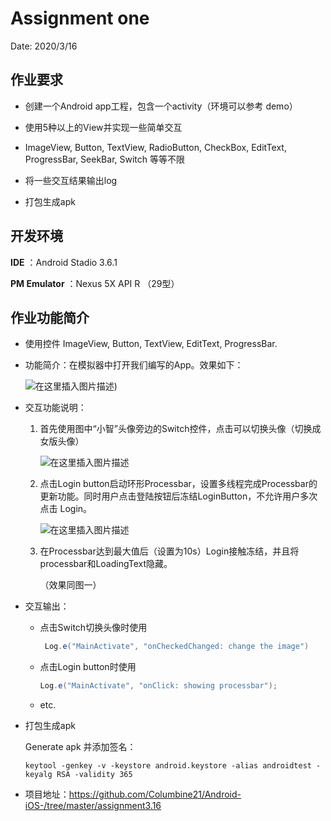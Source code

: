 # Assignment one 

Date: 2020/3/16

## 作业要求

-   创建一个Android app工程，包含一个activity（环境可以参考 demo）

-   使用5种以上的View并实现一些简单交互

-   ImageView, Button, TextView, RadioButton, CheckBox, EditText, ProgressBar, SeekBar, Switch 等等不限

-   将一些交互结果输出log

-   打包生成apk

## 开发环境 

**IDE** ：Android Stadio 3.6.1

**PM Emulator** ：Nexus 5X API R （29型） 

## 作业功能简介

-   使用控件 ImageView, Button, TextView, EditText, ProgressBar.

-   功能简介：在模拟器中打开我们编写的App。效果如下：

    ![在这里插入图片描述](https://img-blog.csdnimg.cn/20200316232419476.png?x-oss-process=image/watermark,type_ZmFuZ3poZW5naGVpdGk,shadow_10,text_aHR0cHM6Ly9ibG9nLmNzZG4ubmV0L3dlaXhpbl80MjQyNzE0OQ==,size_16,color_FFFFFF,t_70))

-   交互功能说明：

    1.  首先使用图中“小智”头像旁边的Switch控件，点击可以切换头像（切换成女版头像）

        ![在这里插入图片描述](watermark,type_ZmFuZ3poZW5naGVpdGk,shadow_10,text_aHR0cHM6Ly9ibG9nLmNzZG4ubmV0L3dlaXhpbl80MjQyNzE0OQ==,size_16,color_FFFFFF,t_70.png)

    2.  点击Login button启动环形Processbar，设置多线程完成Processbar的更新功能。同时用户点击登陆按钮后冻结LoginButton，不允许用户多次点击 Login。

        ![在这里插入图片描述](watermark,type_ZmFuZ3poZW5naGVpdGk,shadow_10,text_aHR0cHM6Ly9ibG9nLmNzZG4ubmV0L3dlaXhpbl80MjQyNzE0OQ==,size_16,color_FFFFFF,t_70-20200316232538874.png)

    3.  在Processbar达到最大值后（设置为10s）Login接触冻结，并且将processbar和LoadingText隐藏。

        （效果同图一）

-   交互输出：

    -   点击Switch切换头像时使用

        ```java
         Log.e("MainActivate", "onCheckedChanged: change the image")
        ```

    -   点击Login button时使用

        ```java
        Log.e("MainActivate", "onClick: showing processbar");
        ```

    -   etc.

-   打包生成apk

    Generate apk 并添加签名：

    ```shell
    keytool -genkey -v -keystore android.keystore -alias androidtest -keyalg RSA -validity 365
    ```

-   项目地址：https://github.com/Columbine21/Android-iOS-/tree/master/assignment3.16
